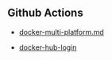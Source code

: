 ## Github Actions

- [docker-multi-platform.md](https://github.com/docker/build-push-action/blob/master/docs/advanced/multi-platform.md)

- [docker-hub-login](https://github.com/docker/login-action)